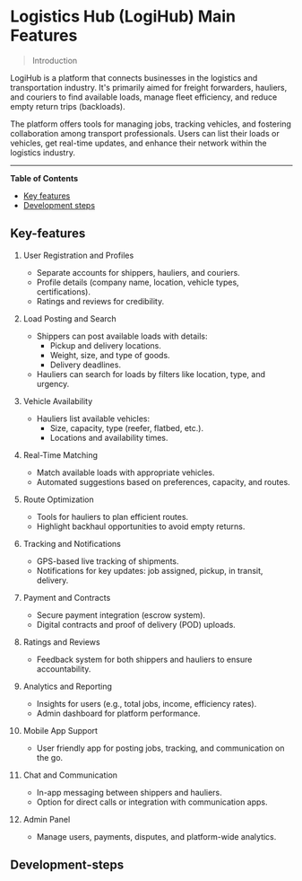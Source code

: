 # Logistics Hub (LogiHub) Main Features

> Introduction

LogiHub is a platform that connects businesses in the logistics and transportation industry. It's primarily aimed for freight forwarders, hauliers, and couriers to find available loads, manage fleet efficiency, and reduce empty return trips (backloads).

The platform offers tools for managing jobs, tracking vehicles, and fostering collaboration among transport professionals. Users can list their loads or vehicles, get real-time updates, and enhance their network within the logistics industry.


---

__Table of Contents__

- [Key features](#Key-features)
- [Development steps](#Development-steps)


## Key-features

1. User Registration and Profiles
    - Separate accounts for shippers, hauliers, and couriers.
    - Profile details (company name, location, vehicle types, certifications).
    - Ratings and reviews for credibility.

2. Load Posting and Search
    - Shippers can post available loads with details:
        * Pickup and delivery locations.
        * Weight, size, and type of goods.
        * Delivery deadlines.
    - Hauliers can search for loads by filters like location, type, and urgency.

3. Vehicle Availability
    - Hauliers list available vehicles:
        * Size, capacity, type (reefer, flatbed, etc.).
        * Locations and availability times.

4. Real-Time Matching
    - Match available loads with appropriate vehicles.
    - Automated suggestions based on preferences, capacity, and routes.

5. Route Optimization
    - Tools for hauliers to plan efficient routes.
    - Highlight backhaul opportunities to avoid empty returns.

6. Tracking and Notifications
    - GPS-based live tracking of shipments.
    - Notifications for key updates: job assigned, pickup, in transit, delivery.

7. Payment and Contracts
    - Secure payment integration (escrow system).
    - Digital contracts and proof of delivery (POD) uploads.

8. Ratings and Reviews
    - Feedback system for both shippers and hauliers to ensure accountability.

9. Analytics and Reporting
    - Insights for users (e.g., total jobs, income, efficiency rates).
    - Admin dashboard for platform performance.

10. Mobile App Support
    - User friendly app for posting jobs, tracking, and communication on the go.

11. Chat and Communication
    - In-app messaging between shippers and hauliers.
    - Option for direct calls or integration with communication apps.

12. Admin Panel
    - Manage users, payments, disputes, and platform-wide analytics.




## Development-steps
